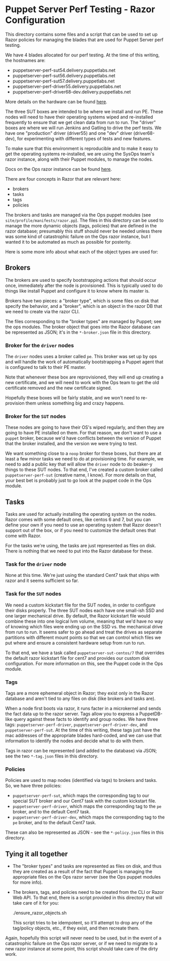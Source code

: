# Puppet Server Perf Testing - Razor Configuration

This directory contains some files and a script that can be used to set up
Razor policies for managing the blades that are used for Puppet Server perf
testing.

We have 4 blades allocated for our perf testing.  At the time of this writing,
the hostnames are:

* puppetserver-perf-sut54.delivery.puppetlabs.net
* puppetserver-perf-sut56.delivery.puppetlabs.net
* puppetserver-perf-sut57.delivery.puppetlabs.net
* puppetserver-perf-driver55.delivery.puppetlabs.net
* puppetserver-perf-driver68-dev.delivery.puppetlabs.net

More details on the hardware can be found [here](https://confluence.puppetlabs.com/display/PERF/Hardware+Assets).

The three SUT boxes are intended to be where we install and run PE.  These nodes
will need to have their operating systems wiped and re-installed frequently to
ensure that we get clean data from run to run.  The "driver" boxes are where we
will run Jenkins and Gatling to drive the perf tests.  We have one "production"
driver (driver55) and one "dev" driver (driver68-dev), for experimenting with
different types of tests and new features.

To make sure that this environment is reproducible and to make it easy to get
the operating systems re-installed, we are using the SysOps team's razor instance,
along with their Puppet modules, to manage the nodes.

Docs on the Ops razor instance can be found [here](https://confluence.puppetlabs.com/display/OPS/Razor).

There are four concepts in Razor that are relevant here:

* brokers
* tasks
* tags
* policies

The brokers and tasks are managed via the Ops puppet modules (see
`site/profile/manifests/razor.pp`).  The files in this directory can be used to
manage the more dynamic objects (tags, policies) that are defined in the razor
database; presumably this stuff should never be needed unless there was some
kind of catastrophic failure on the Ops razor instance, but I wanted it to be
automated as much as possible for posterity.

Here is some more info about what each of the object types are used for:

## Brokers

The brokers are used to specify bootstrapping actions that should occur once,
immediately after the node is provisioned.  This is typically used to do things like
install Puppet and configure it to know where its master is.

Brokers have two pieces: a "broker type", which is some files on disk that specify
the behavior, and a "broker", which is an object in the razor DB that we need to
create via the razor CLI.

The files corresponding to the "broker types" are managed by Puppet; see the ops
modules.  The broker object that goes into the Razor database can be represented
as JSON; it's in the `*-broker.json` file in this directory.

### Broker for the `driver` nodes

The `driver` nodes uses a broker called `pe`.  This broker was set up by ops and
will handle the work of automatically bootstrapping a Puppet agent that is
configured to talk to their PE master.

Note that whenever these box are reprovisioned, they will end up creating a new
certificate, and we will need to work with the Ops team to get the old certificate
removed and the new certificate signed.

Hopefully these boxes will be fairly stable, and we won't need to re-provision them
unless something big and crazy happens.

### Broker for the `SUT` nodes

These nodes are going to have their OS's wiped regularly, and then they are going
to have PE installed on them.  For that reason, we don't want to use a `puppet`
broker, because we'd have conflicts between the version of Puppet that the broker
installed, and the version we were trying to test.

We want something close to a `noop` broker for these boxes, but there are at least
a few minor tasks we need to do at provisioning time.  For example, we need to
add a public key that will allow the `driver` node to do beaker-y things to these
SUT nodes.  To that end, I've created a custom broker called `puppetserver-perf-sut`
(creative name, I know).  For more details on that, your best bet is probably
just to go look at the puppet code in the Ops module.



## Tasks

Tasks are used for actually installing the operating system on the nodes.  Razor
comes with some default ones, like centos 6 and 7, but you can define your own
if you need to use an operating system that Razor doesn't support out of the box,
or if you need to customize the default ones that come with Razor.

For the tasks we're using, the tasks are just represented as files on disk.  There
is nothing that we need to put into the Razor database for these.

### Task for the `driver` node

None at this time.  We're just using the standard Cent7 task that ships with razor
and it seems sufficient so far.

### Task for the `SUT` nodes

We need a custom kickstart file for the SUT nodes, in order to configure their
disks properly.  The three SUT nodes each have one small-ish SSD and one larger
mechanical drive.  By default, the Razor kickstart file would combine these into
one logical lvm volume, meaning that we'd have no way of knowing which files were
ending up on the SSD vs. the mechanical drive from run to run.  It seems safer to
go ahead and treat the drives as separate partitions with different mount points
so that we can control which files we put where and ensure a consistent hardware
setup from run to run.

To that end, we have a task called `puppetserver-sut-centos/7` that overrides
the default razor kickstart file for cent7 and provides our custom disk configuration.
For more information on this, see the Puppet code in the Ops module.

### Tags

Tags are a more ephemeral object in Razor; they exist only in the Razor database and
aren't tied to any files on disk (like brokers and tasks are).

When a node first boots via razor, it runs facter in a microkernel and sends the
fact data up to the razor server.  Tags allow you to express a PuppetDB-like query
against these facts to identify and group nodes.  We have three tags:
`puppetserver-perf-driver`, `puppetserver-perf-driver-dev`, and `puppetserver-perf-sut`.
At the time of this writing, these tags just have the mac addresses of the appropriate
blades hard-coded, and we can use that information to identify the nodes and decide
what to do with them.

Tags in razor can be represented (and added to the database) via JSON; see the
two `*-tag.json` files in this directory.

### Policies

Policies are used to map nodes (identified via tags) to brokers and tasks.  So,
we have three policies:

* `puppetserver-perf-sut`, which maps the corresponding tag to our special SUT
  broker and our Cent7 task with the custom kickstart file.
* `puppetserver-perf-driver`, which maps the corresponding tag to the `pe` broker,
  and to the default Cent7 task.
* `puppetserver-perf-driver-dev`, which maps the corresponding tag to the `pe` broker,
  and to the default Cent7 task.

These can also be represented as JSON - see the `*-policy.json` files in this
directory.

## Tying it all together

* The "broker types" and tasks are represented as files on disk, and thus they are
  created as a result of the fact that Puppet is managing the appropriate files
  on the Ops razor server (see the Ops puppet modules for more info).
* The brokers, tags, and policies need to be created from the CLI or Razor Web API.
  To that end, there is a script provided in this directory that will take care of it for you:

    ./ensure_razor_objects.sh

  This script tries to be idempotent, so it'll attempt to drop any of the tag/policy
  objects, etc., if they exist, and then recreate them.

Again, hopefully this script will never need to be used, but in the event of
a catastrophic failure on the Ops razor server, or if we need to migrate to a new
razor instance at some point, this script should take care of the dirty work.
